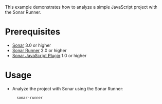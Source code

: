 This example demonstrates how to analyze a simple JavaScript project with the Sonar Runner.

Prerequisites
=============
* [Sonar](http://www.sonarsource.org/downloads/) 3.0 or higher
* [Sonar Runner](http://docs.codehaus.org/display/SONAR/Installing+and+Configuring+Sonar+Runner) 2.0 or higher
* [Sonar JavaScript Plugin](http://docs.codehaus.org/display/SONAR/JavaScript+Plugin) 1.0 or higher

Usage
=====
* Analyze the project with Sonar using the Sonar Runner:

        sonar-runner


